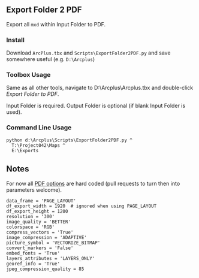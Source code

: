 ## Export Folder 2 PDF

Export all `mxd` within Input Folder to PDF.

### Install

Download `ArcPlus.tbx` and `Scripts\ExportFolder2PDF.py` and save somewhere useful (e.g. `D:\Arcplus`)


### Toolbox Usage

Same as all other tools, navigate to D:\Arcplus\Arcplus.tbx and double-click *Export Folder to PDF*.

Input Folder is required.
Output Folder is optional (if blank Input Folder is used).


### Command Line Usage

    python d:\Arcplus\Scripts\ExportFolder2PDF.py ^
      T:\Project042\Maps ^
      E:\Exports

## Notes ##

For now all [PDF options][0] are hard coded (pull requests to turn then into parameters welcome).

    data_frame = 'PAGE_LAYOUT'
    df_export_width = 1920  # ignored when using PAGE_LAYOUT
    df_export_height = 1200
    resolution = '300'
    image_quality = 'BETTER'
    colorspace = 'RGB'
    compress_vectors = 'True'
    image_compression = 'ADAPTIVE'
    picture_symbol = 'VECTORIZE_BITMAP'
    convert_markers = 'False'
    embed_fonts = 'True'
    layers_attributes = 'LAYERS_ONLY'
    georef_info = 'True'
    jpeg_compression_quality = 85


 [0]: http://desktop.arcgis.com/en/arcmap/latest/analyze/arcpy-mapping/exporttopdf.htm
